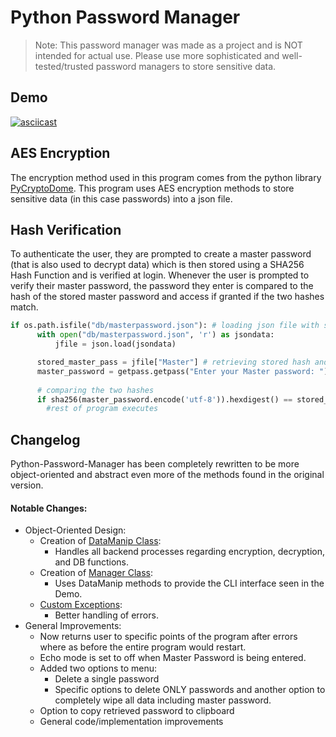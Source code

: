 # Python Password Manager
>Note: This password manager was made as a project and is NOT intended for actual use. Please use more sophisticated and well-tested/trusted password managers to store sensitive data.

## Demo

[![asciicast](https://asciinema.org/a/tEGTsXmEMJALLhuYljnRWf8Oh.svg)](https://asciinema.org/a/tEGTsXmEMJALLhuYljnRWf8Oh)

## AES Encryption

The encryption method used in this program comes from the python library [PyCryptoDome](https://pypi.org/project/pycryptodome/). This program uses AES encryption methods to store sensitive data (in this case passwords) into a json file.

## Hash Verification
 To authenticate the user, they are prompted to create a master password (that is also used to decrypt data) which is then stored using a SHA256 Hash Function and is verified at login. Whenever the user is prompted to verify their master password, the password they enter is compared to the hash of the stored master password and access if granted if the two hashes match.
 ```python
 if os.path.isfile("db/masterpassword.json"): # loading json file with stored password.
       with open("db/masterpassword.json", 'r') as jsondata:
           jfile = json.load(jsondata)

       stored_master_pass = jfile["Master"] # retrieving stored hash and saving to a variable.
       master_password = getpass.getpass("Enter your Master password: ") # asking user to enter their master password
       
       # comparing the two hashes
       if sha256(master_password.encode('utf-8')).hexdigest() == stored_master_pass:
         #rest of program executes
```
## Changelog
Python-Password-Manager has been completely rewritten to be more object-oriented and abstract even more of the methods found in the original version. 

#### Notable Changes:
* Object-Oriented Design:
  * Creation of [DataManip Class](./modules/encryption.py):
    * Handles all backend processes regarding encryption, decryption, and DB functions.
  * Creation of [Manager Class](./modules/menu.py):
    * Uses DataManip methods to provide the CLI interface seen in the Demo.
  * [Custom Exceptions](./modules/exceptions.py):
    * Better handling of errors.
* General Improvements:
  * Now returns user to specific points of the program after errors where as before the entire program would restart.
  * Echo mode is set to off when Master Password is being entered.
  * Added two options to menu:
    * Delete a single password
    * Specific options to delete ONLY passwords and another option to completely wipe all data including master password.
  * Option to copy retrieved password to clipboard
  * General code/implementation improvements
